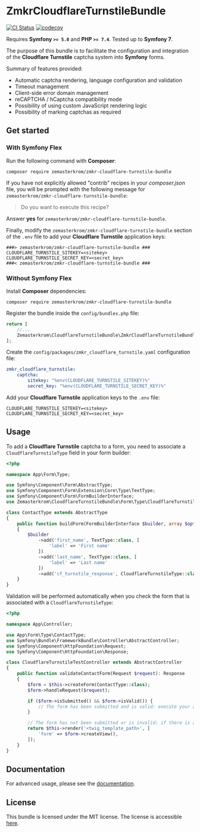 ZmkrCloudflareTurnstileBundle
=============================

[![CI Status](https://github.com/zemasterkrom/zmkr-cloudflare-turnstile-bundle/actions/workflows/ci.yaml/badge.svg)](https://github.com/zemasterkrom/zmkr-cloudflare-turnstile-bundle/actions)
[![codecov](https://codecov.io/gh/zemasterkrom/zmkr-cloudflare-turnstile-bundle/graph/badge.svg)](https://codecov.io/gh/Zemasterkrom/zmkr-cloudflare-turnstile-bundle/)

Requires **Symfony `>= 5.0`** and **PHP `>= 7.4`**. Tested up to **Symfony 7**.

The purpose of this bundle is to facilitate the configuration and integration of the **Cloudflare Turnstile** captcha system into **Symfony** forms.

Summary of features provided:
- Automatic captcha rendering, language configuration and validation
- Timeout management
- Client-side error domain management
- reCAPTCHA / hCaptcha compatibility mode
- Possibility of using custom JavaScript rendering logic
- Possibility of marking captchas as required

Get started
-----------

### With Symfony Flex

Run the following command with **Composer**:

`composer require zemasterkrom/zmkr-cloudflare-turnstile-bundle`

If you have not explicitly allowed "contrib" recipes in your *composer.json* file, you will be prompted with the following message for `zemasterkrom/zmkr-cloudflare-turnstile-bundle`:

> Do you want to execute this recipe?

Answer **yes** for `zemasterkrom/zmkr-cloudflare-turnstile-bundle`.

Finally, modify the `zemasterkrom/zmkr-cloudflare-turnstile-bundle` section of the `.env` file to add your **Cloudflare Turnstile** application keys:

```
###> zemasterkrom/zmkr-cloudflare-turnstile-bundle ###
CLOUDFLARE_TURNSTILE_SITEKEY=<sitekey>
CLOUDFLARE_TURNSTILE_SECRET_KEY=<secret_key>
###< zemasterkrom/zmkr-cloudflare-turnstile-bundle ###
```

### Without Symfony Flex

Install **Composer** dependencies:

`composer require zemasterkrom/zmkr-cloudflare-turnstile-bundle`

Register the bundle inside the `config/bundles.php` file:

```php
return [
    //...
    Zemasterkrom\CloudflareTurnstileBundle\ZmkrCloudflareTurnstileBundle::class => ['all' => true],
];
```

Create the `config/packages/zmkr_cloudflare_turnstile.yaml` configuration file:

```yaml
zmkr_cloudflare_turnstile:
    captcha:
        sitekey: "%env(CLOUDFLARE_TURNSTILE_SITEKEY)%"
        secret_key: "%env(CLOUDFLARE_TURNSTILE_SECRET_KEY)%"
```

Add your **Cloudflare Turnstile** application keys to the `.env` file:

```
CLOUDFLARE_TURNSTILE_SITEKEY=<sitekey>
CLOUDFLARE_TURNSTILE_SECRET_KEY=<secret_key>
```

Usage
-----

To add a **Cloudflare Turnstile** captcha to a form, you need to associate a `CloudflareTurnstileType` field in your form builder:

```php
<?php

namespace App\Form\Type;

use Symfony\Component\Form\AbstractType;
use Symfony\Component\Form\Extension\Core\Type\TextType;
use Symfony\Component\Form\FormBuilderInterface;
use Zemasterkrom\CloudflareTurnstileBundle\Form\Type\CloudflareTurnstileType;

class ContactType extends AbstractType
{
    public function buildForm(FormBuilderInterface $builder, array $options): void
    {
        $builder
            ->add('first_name', TextType::class, [
                'label' => 'First name'
            ])
            ->add('last_name', TextType::class, [
                'label' => 'Last name'
            ])
            ->add('cf_turnstile_response', CloudflareTurnstileType::class);
    }
}
```

Validation will be performed automatically when you check the form that is associated with a ``CloudflareTurnstileType``:

```php
<?php

namespace App\Controller;

use App\Form\Type\ContactType;
use Symfony\Bundle\FrameworkBundle\Controller\AbstractController;
use Symfony\Component\HttpFoundation\Request;
use Symfony\Component\HttpFoundation\Response;

class CloudflareTurnstileTestController extends AbstractController
{
    public function validateContactForm(Request $request): Response
    {
        $form = $this->createForm(ContactType::class);
        $form->handleRequest($request);

        if ($form->isSubmitted() && $form->isValid()) {
            // The form has been submitted and is valid: execute your actions here
        }

        // The form has not been submitted or is invalid: if there is an error, an error message will be registered in your form
        return $this->render('<twig_template_path>', [
            'form' => $form->createView(),
        ]);
    }
}
```

Documentation
-------------
For advanced usage, please see the [documentation](docs/index.md).

License
-------
This bundle is licensed under the MIT license. The license is accessible [here](LICENSE).
